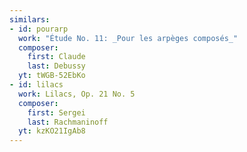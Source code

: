 ```yaml
---
similars:
- id: pourarp
  work: "Étude No. 11: _Pour les arpèges composés_"
  composer:
    first: Claude
    last: Debussy
  yt: tWGB-52EbKo
- id: lilacs
  work: Lilacs, Op. 21 No. 5
  composer:
    first: Sergei
    last: Rachmaninoff
  yt: kzKO21IgAb8
---
```

